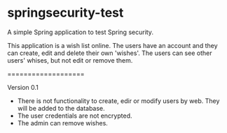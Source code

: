 springsecurity-test
===================

A simple Spring application to test Spring security.

This application is a wish list online. The users have an account and they can create,
edit and delete their own 'wishes'. The users can see other users' whises, but not edit
or remove them.

===================

Version 0.1

- There is not functionality to create, edir or modify users by web. They will be added to the
database.
- The user credentials are not encrypted.
- The admin can remove wishes.
